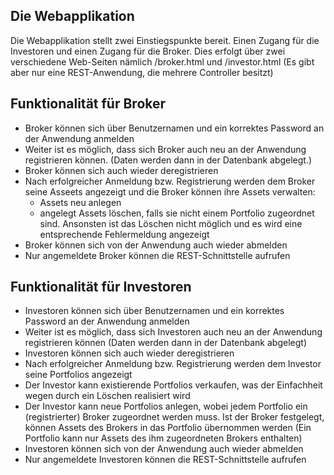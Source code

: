 ## Die Webapplikation
Die Webapplikation stellt zwei Einstiegspunkte bereit. Einen Zugang für die Investoren und einen Zugang für die Broker.
Dies erfolgt über zwei verschiedene Web-Seiten nämlich /broker.html und /investor.html (Es gibt aber nur eine REST-Anwendung, die mehrere Controller besitzt)

## Funktionalität für Broker
- Broker können sich über Benutzernamen und ein korrektes Password an der Anwendung anmelden
- Weiter ist es möglich, dass sich Broker auch neu an der Anwendung registrieren können. (Daten werden dann in der Datenbank abgelegt.)
- Broker können sich auch wieder deregistrieren
- Nach erfolgreicher Anmeldung bzw. Registrierung werden dem Broker seine Asseets
angezeigt und die Broker können ihre Assets verwalten:
  - Assets neu anlegen
  - angelegt Assets löschen, falls sie nicht einem Portfolio zugeordnet sind. Ansonsten ist das Löschen nicht möglich und es wird eine entsprechende Fehlermeldung angezeigt
- Broker können sich von der Anwendung auch wieder abmelden
- Nur angemeldete Broker können die REST-Schnittstelle aufrufen

## Funktionalität für Investoren
- Investoren können sich über Benutzernamen und ein korrektes Password an der Anwendung anmelden
- Weiter ist es möglich, dass sich Investoren auch neu an der Anwendung registrieren können (Daten werden dann in der Datenbank abgelegt)
- Investoren können sich auch wieder deregistrieren
- Nach erfolgreicher Anmeldung bzw. Registrierung werden dem Investor seine Portfolios
angezeigt
- Der Investor kann existierende Portfolios verkaufen, was der Einfachheit wegen durch ein Löschen realisiert wird
- Der Investor kann neue Portfolios anlegen, wobei jedem Portfolio ein (registrierter) Broker zugeordnet werden muss. Ist der Broker festgelegt, können Assets des Brokers in das Portfolio übernommen werden (Ein Portfolio kann nur Assets des ihm zugeordneten Brokers enthalten)
- Investoren können sich von der Anwendung auch wieder abmelden
- Nur angemeldete Investoren können die REST-Schnittstelle aufrufen
